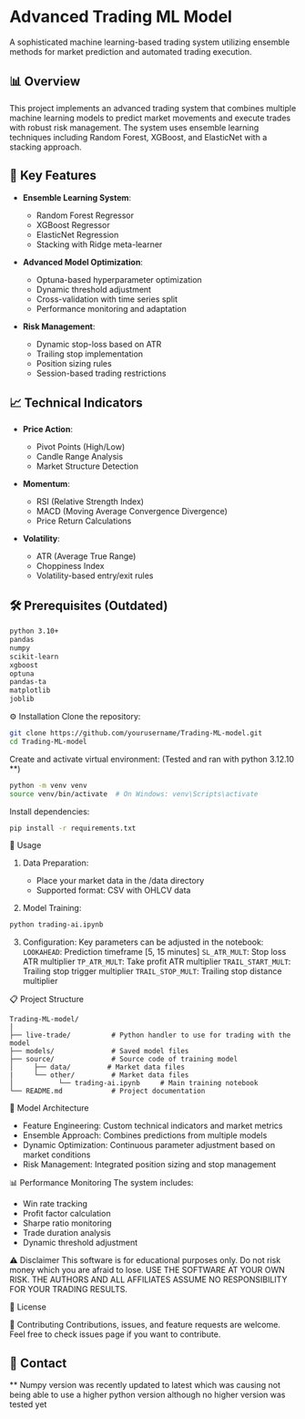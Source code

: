 # Advanced Trading ML Model

A sophisticated machine learning-based trading system utilizing ensemble methods for market prediction and automated trading execution.

## 📊 Overview

This project implements an advanced trading system that combines multiple machine learning models to predict market movements and execute trades with robust risk management. The system uses ensemble learning techniques including Random Forest, XGBoost, and ElasticNet with a stacking approach.

## 🌟 Key Features

- **Ensemble Learning System**:
  - Random Forest Regressor
  - XGBoost Regressor
  - ElasticNet Regression
  - Stacking with Ridge meta-learner

- **Advanced Model Optimization**:
  - Optuna-based hyperparameter optimization
  - Dynamic threshold adjustment
  - Cross-validation with time series split
  - Performance monitoring and adaptation

- **Risk Management**:
  - Dynamic stop-loss based on ATR
  - Trailing stop implementation
  - Position sizing rules
  - Session-based trading restrictions

## 📈 Technical Indicators

- **Price Action**:
  - Pivot Points (High/Low)
  - Candle Range Analysis
  - Market Structure Detection

- **Momentum**:
  - RSI (Relative Strength Index)
  - MACD (Moving Average Convergence Divergence)
  - Price Return Calculations

- **Volatility**:
  - ATR (Average True Range)
  - Choppiness Index
  - Volatility-based entry/exit rules

## 🛠 Prerequisites (Outdated)

```bash
python 3.10+
pandas
numpy
scikit-learn
xgboost
optuna
pandas-ta
matplotlib
joblib
```

⚙️ Installation
Clone the repository:
```bash
git clone https://github.com/yourusername/Trading-ML-model.git
cd Trading-ML-model
```

Create and activate virtual environment: (Tested and ran with python 3.12.10 **)
```bash
python -m venv venv
source venv/bin/activate  # On Windows: venv\Scripts\activate
```

Install dependencies:
```bash
pip install -r requirements.txt
```

🚀 Usage
1. Data Preparation:
    - Place your market data in the /data directory
    - Supported format: CSV with OHLCV data

2. Model Training:
```bash
python trading-ai.ipynb
```

3. Configuration: Key parameters can be adjusted in the notebook:
`LOOKAHEAD`: Prediction timeframe [5, 15 minutes]
`SL_ATR_MULT`: Stop loss ATR multiplier
`TP_ATR_MULT`: Take profit ATR multiplier
`TRAIL_START_MULT`: Trailing stop trigger multiplier
`TRAIL_STOP_MULT`: Trailing stop distance multiplier

📋 Project Structure
```
Trading-ML-model/
│
├── live-trade/          # Python handler to use for trading with the model
├── models/              # Saved model files
├── source/              # Source code of training model
│     ├── data/         # Market data files
|     └── other/         # Market data files
│           └── trading-ai.ipynb     # Main training notebook
└── README.md            # Project documentation
```

🔬 Model Architecture
- Feature Engineering: Custom technical indicators and market metrics
- Ensemble Approach: Combines predictions from multiple models
- Dynamic Optimization: Continuous parameter adjustment based on market conditions
- Risk Management: Integrated position sizing and stop management

📊 Performance Monitoring
The system includes:

- Win rate tracking
- Profit factor calculation
- Sharpe ratio monitoring
- Trade duration analysis
- Dynamic threshold adjustment

⚠️ Disclaimer
This software is for educational purposes only. Do not risk money which you are afraid to lose. USE THE SOFTWARE AT YOUR OWN RISK. THE AUTHORS AND ALL AFFILIATES ASSUME NO RESPONSIBILITY FOR YOUR TRADING RESULTS.

📝 License


🤝 Contributing
Contributions, issues, and feature requests are welcome. Feel free to check issues page if you want to contribute.

📧 Contact
-

** Numpy version was recently updated to latest which was causing not being able to use a higher python version although no higher version was tested yet
